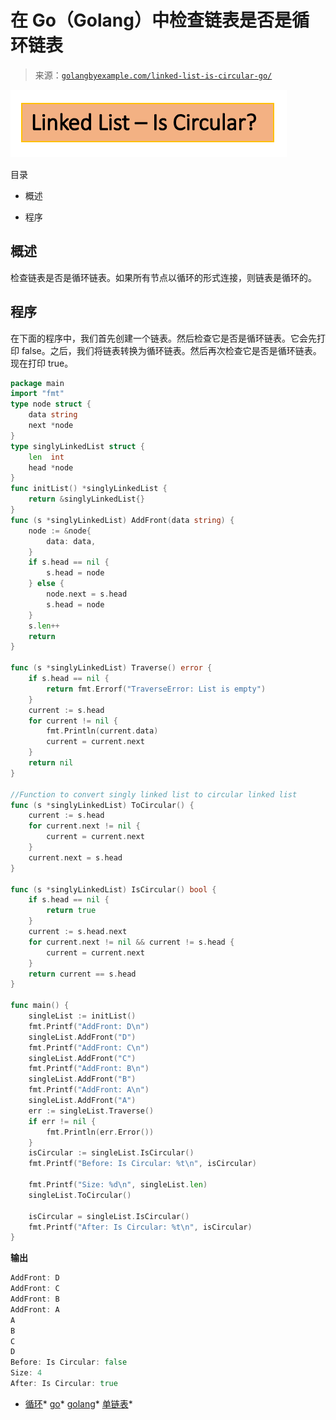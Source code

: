 <!--yml

类别：未分类

日期：2024-10-13 06:36:23

-->

# 在 Go（Golang）中检查链表是否是循环链表

> 来源：[`golangbyexample.com/linked-list-is-circular-go/`](https://golangbyexample.com/linked-list-is-circular-go/)

![链表 - 是否是循环链表图像](img/fd1244a69df50e7bcb299f396b6f796a.png)

目录

+   概述

+   程序

## **概述**

检查链表是否是循环链表。如果所有节点以循环的形式连接，则链表是循环的。

## **程序**

在下面的程序中，我们首先创建一个链表。然后检查它是否是循环链表。它会先打印 false。之后，我们将链表转换为循环链表。然后再次检查它是否是循环链表。现在打印 true。

```go
package main
import "fmt"
type node struct {
    data string
    next *node
}
type singlyLinkedList struct {
    len  int
    head *node
}
func initList() *singlyLinkedList {
    return &singlyLinkedList{}
}
func (s *singlyLinkedList) AddFront(data string) {
    node := &node{
        data: data,
    }
    if s.head == nil {
        s.head = node
    } else {
        node.next = s.head
        s.head = node
    }
    s.len++
    return
}

func (s *singlyLinkedList) Traverse() error {
    if s.head == nil {
        return fmt.Errorf("TraverseError: List is empty")
    }
    current := s.head
    for current != nil {
        fmt.Println(current.data)
        current = current.next
    }
    return nil
}

//Function to convert singly linked list to circular linked list
func (s *singlyLinkedList) ToCircular() {
    current := s.head
    for current.next != nil {
        current = current.next
    }
    current.next = s.head
}

func (s *singlyLinkedList) IsCircular() bool {
    if s.head == nil {
        return true
    }
    current := s.head.next
    for current.next != nil && current != s.head {
        current = current.next
    }
    return current == s.head
}

func main() {
    singleList := initList()
    fmt.Printf("AddFront: D\n")
    singleList.AddFront("D")
    fmt.Printf("AddFront: C\n")
    singleList.AddFront("C")
    fmt.Printf("AddFront: B\n")
    singleList.AddFront("B")
    fmt.Printf("AddFront: A\n")
    singleList.AddFront("A")
    err := singleList.Traverse()
    if err != nil {
        fmt.Println(err.Error())
    }
    isCircular := singleList.IsCircular()
    fmt.Printf("Before: Is Circular: %t\n", isCircular)

    fmt.Printf("Size: %d\n", singleList.len)
    singleList.ToCircular()

    isCircular = singleList.IsCircular()
    fmt.Printf("After: Is Circular: %t\n", isCircular)
}
```

**输出**

```go
AddFront: D
AddFront: C
AddFront: B
AddFront: A
A
B
C
D
Before: Is Circular: false
Size: 4
After: Is Circular: true
```

+   [循环](https://golangbyexample.com/tag/circular/)*   [go](https://golangbyexample.com/tag/go/)*   [golang](https://golangbyexample.com/tag/golang/)*   [单链表](https://golangbyexample.com/tag/single/)*
